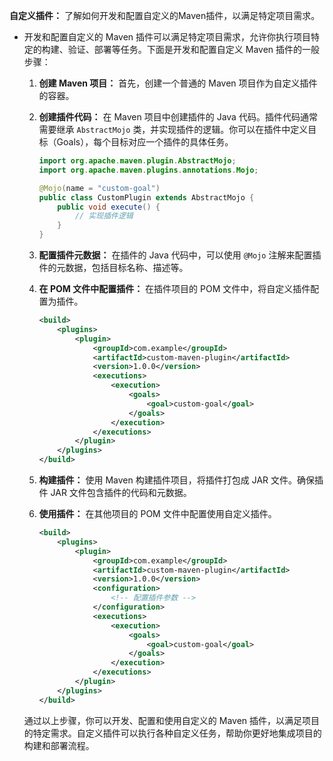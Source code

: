 **自定义插件：** 了解如何开发和配置自定义的Maven插件，以满足特定项目需求。

- 开发和配置自定义的 Maven 插件可以满足特定项目需求，允许你执行项目特定的构建、验证、部署等任务。下面是开发和配置自定义 Maven 插件的一般步骤：

  1. **创建 Maven 项目：** 首先，创建一个普通的 Maven 项目作为自定义插件的容器。

  2. **创建插件代码：** 在 Maven 项目中创建插件的 Java 代码。插件代码通常需要继承 `AbstractMojo` 类，并实现插件的逻辑。你可以在插件中定义目标（Goals），每个目标对应一个插件的具体任务。

     ```java
     import org.apache.maven.plugin.AbstractMojo;
     import org.apache.maven.plugins.annotations.Mojo;
     
     @Mojo(name = "custom-goal")
     public class CustomPlugin extends AbstractMojo {
         public void execute() {
             // 实现插件逻辑
         }
     }
     ```

  3. **配置插件元数据：** 在插件的 Java 代码中，可以使用 `@Mojo` 注解来配置插件的元数据，包括目标名称、描述等。

  4. **在 POM 文件中配置插件：** 在插件项目的 POM 文件中，将自定义插件配置为插件。

     ```xml
     <build>
         <plugins>
             <plugin>
                 <groupId>com.example</groupId>
                 <artifactId>custom-maven-plugin</artifactId>
                 <version>1.0.0</version>
                 <executions>
                     <execution>
                         <goals>
                             <goal>custom-goal</goal>
                         </goals>
                     </execution>
                 </executions>
             </plugin>
         </plugins>
     </build>
     ```

  5. **构建插件：** 使用 Maven 构建插件项目，将插件打包成 JAR 文件。确保插件 JAR 文件包含插件的代码和元数据。

  6. **使用插件：** 在其他项目的 POM 文件中配置使用自定义插件。

     ```xml
     <build>
         <plugins>
             <plugin>
                 <groupId>com.example</groupId>
                 <artifactId>custom-maven-plugin</artifactId>
                 <version>1.0.0</version>
                 <configuration>
                     <!-- 配置插件参数 -->
                 </configuration>
                 <executions>
                     <execution>
                         <goals>
                             <goal>custom-goal</goal>
                         </goals>
                     </execution>
                 </executions>
             </plugin>
         </plugins>
     </build>
     ```

  通过以上步骤，你可以开发、配置和使用自定义的 Maven 插件，以满足项目的特定需求。自定义插件可以执行各种自定义任务，帮助你更好地集成项目的构建和部署流程。